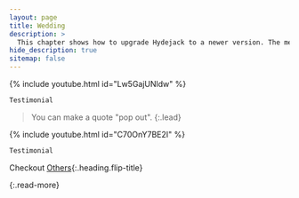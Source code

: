 ```yaml
---
layout: page
title: Wedding
description: >
  This chapter shows how to upgrade Hydejack to a newer version. The method depends on how you've installed Hydejack.
hide_description: true
sitemap: false
---
```



{% include youtube.html id="Lw5GajUNldw" %} 
~~~txt
Testimonial
~~~
> You can make a quote "pop out".
{:.lead}

{% include youtube.html id="C70OnY7BE2I" %} 
~~~txt
Testimonial
~~~
Checkout [Others](others.md){:.heading.flip-title}


{:.read-more}
